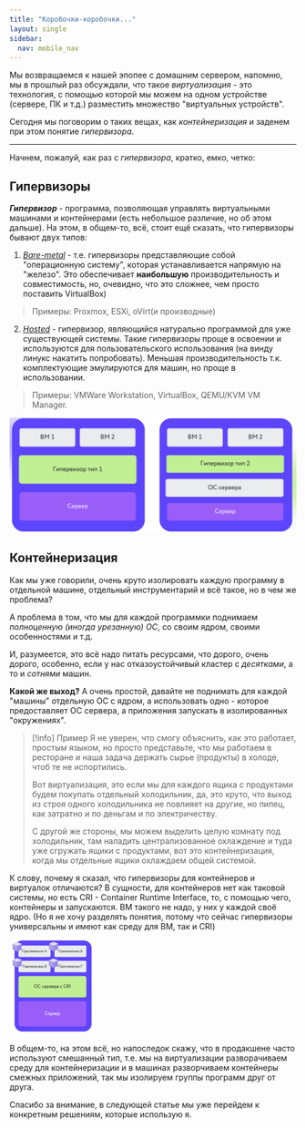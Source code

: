 ```yaml
---
title: "Коробочки-коробочки..."
layout: single
sidebar:
  nav: mobile_nav
---
```

Мы возвращаемся к нашей эпопее с домашним сервером, напомню, мы в прошлый раз обсуждали, что такое *виртуализация* - это технология, с помощью которой мы можем на одном устройстве (сервере, ПК и т.д.) разместить множество "виртуальных устройств".

Сегодня мы поговорим о таких вещах, как *контейнеризация* и заденем при этом понятие *гипервизора*.

---

Начнем, пожалуй, как раз с *гипервизора*, кратко, емко, четко:
## Гипервизоры

***Гипервизор*** - программа, позволяющая управлять виртуальными машинами и контейнерами (есть небольшое различие, но об этом дальше). На этом, в общем-то, всё, стоит ещё сказать, что гипервизоры бывают двух типов:

1) *<u>Bare-metal</u>* - т.е. гипервизоры представляющие собой "операционную систему", которая устанавливается напрямую на "железо". Это обеспечивает **наибольшую** производительность и совместимость, но, очевидно, что это сложнее, чем просто поставить VirtualBox)
> Примеры: Proxmox, ESXi, oVirt(и производные)

2) *<u>Hosted</u>* - гипервизор, являющийся натурально программой для уже существующей системы. Такие гипервизоры проще в освоении и используются для пользовательского использования (на винду линукс накатить попробовать).
Меньшая производительность т.к. комплектующие эмулируются для машин, но проще в использовании.
> Примеры: VMWare Workstation, VirtualBox, QEMU/KVM VM Manager.


![alt text](../../assets/cache/HomeServer/hs2/hypervisiors1.png)

## Контейнеризация

Как мы уже говорили, очень круто изолировать каждую программу в отдельной машине, отдельный инструментарий и всё такое, но в чем же проблема?

А проблема в том, что мы для каждой программки поднимаем *полноценную (иногда урезанную) ОС*, со своим ядром, своими особенностями и т.д.

И, разумеется, это всё надо питать ресурсами, что дорого, очень дорого, особенно, если у нас отказоустойчивый кластер с *десятками*, а то и *сотнями* машин.

**Какой же выход?** А очень простой, давайте не поднимать для каждой "машины" отдельную ОС с ядром, а использовать одно - которое предоставляет ОС сервера, а приложения запускать в изолированных "окружениях".


> [!info] Пример
> Я не уверен, что смогу объяснить, как это работает, простым языком, но просто представьте, что мы работаем в ресторане и наша задача держать сырье (продукты) в холоде, чтоб те не испортились.
>
> Вот виртуализация, это если мы для каждого ящика с продуктами будем покупать отдельный холодильник, да, это круто, что выход из строя одного холодильника не повлияет на другие, но пипец, как затратно и по деньгам и по электричеству.
>
> С другой же стороны, мы можем выделить целую комнату под холодильник, там наладить централизованное охлаждение и туда уже сгружать ящики с продуктами, вот это контейнеризация, когда мы отдельные ящики охлаждаем общей системой.


К слову, почему я сказал, что гипервизоры для контейнеров и виртуалок отличаются? В сущности, для контейнеров нет как таковой системы, но есть CRI - Container Runtime Interface, то, с помощью чего, контейнеры и запускаются.
ВМ такого не надо, у них у каждой своё ядро. (Но я не хочу разделять понятия, потому что сейчас гипервизоры универсальны и имеют как среду для ВМ, так и CRI)

<img src="../../assets/cache/HomeServer/hs2/serv_container1.png" alt="Описание" width="30%">

В общем-то, на этом всё, но напоследок скажу, что в продакшене часто используют смешанный тип, т.е. мы на виртуализации разворачиваем среду для контейнеризации и в машинах разворчиваем контейнеры смежных приложений, так мы изолируем группы программ друг от друга.

Спасибо за внимание, в следующей статье мы уже перейдем к конкретным решениям, которые использую я.

